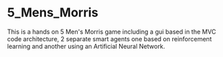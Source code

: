 # 5_Mens_Morris
This is a hands on 5 Men's Morris game including a gui based in the MVC code architecture, 2 separate smart agents one based on reinforcement learning and another using an Artificial Neural Network.
